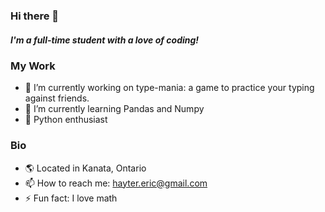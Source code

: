 ### Hi there 👋
##### I'm a full-time student with a love of coding!

### My Work
- 🔭 I’m currently working on type-mania: a game to practice your typing against friends.
- 🌱 I’m currently learning Pandas and Numpy
- 🐍 Python enthusiast

### Bio
- 🌎 Located in Kanata, Ontario
- 📫 How to reach me: hayter.eric@gmail.com
- ⚡ Fun fact: I love math
